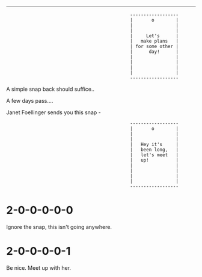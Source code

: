 ------------------------------------------------------------------------------------------------------------------------

                                                  ------------------
                                                  |       o        |
                                                  |                |
                                                  |                |
                                                  |     Let's      |
                                                  |   make plans   |
                                                  | for some other |
                                                  |      day!      |
                                                  |                |
                                                  |                |
                                                  |                |
                                                  |                |
                                                  ------------------

A simple snap back should suffice..

A few days pass....

Janet Foellinger sends you this snap -

                                                  ------------------
                                                  |       o        |
                                                  |                |
                                                  |                |
                                                  |   Hey it's     |
                                                  |   been long,   |
                                                  |   let's meet   |
                                                  |   up!          |
                                                  |                |
                                                  |                |
                                                  |                |
                                                  |                |
                                                  ------------------



# 2-0-0-0-0-0
Ignore the snap, this isn't going anywhere.

# 2-0-0-0-0-1
Be nice. Meet up with her.
